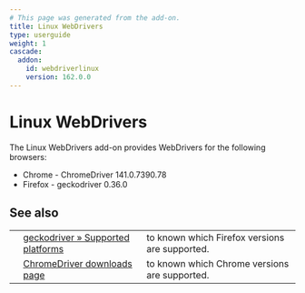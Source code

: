 ```yaml
---
# This page was generated from the add-on.
title: Linux WebDrivers
type: userguide
weight: 1
cascade:
  addon:
    id: webdriverlinux
    version: 162.0.0
---
```


# Linux WebDrivers


The Linux WebDrivers add-on provides WebDrivers for the following browsers:

* Chrome - ChromeDriver 141.0.7390.78
* Firefox - geckodriver 0.36.0

## See also

|   |                                                                                                                           |                                                |
|---|---------------------------------------------------------------------------------------------------------------------------|------------------------------------------------|
|   | [geckodriver » Supported platforms](https://firefox-source-docs.mozilla.org/testing/geckodriver/geckodriver/Support.html) | to known which Firefox versions are supported. |
|   | [ChromeDriver downloads page](https://chromedriver.chromium.org/downloads)                                                | to known which Chrome versions are supported.  |
